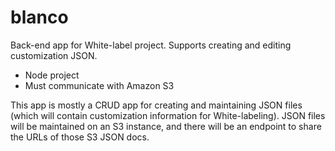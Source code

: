# blanco
Back-end app for White-label project.  Supports creating and editing customization JSON.

* Node project
* Must communicate with Amazon S3


This app is mostly a CRUD app for creating and maintaining JSON files (which will contain customization information for White-labeling).  JSON files will be maintained on an S3 instance, and there will be an endpoint to share the URLs of those S3 JSON docs.
